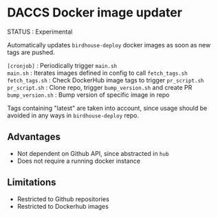 # DACCS Docker image updater


STATUS : Experimental


Automatically updates `birdhouse-deploy` docker images as soon as new tags are pushed.


`[cronjob]` : Periodically trigger `main.sh`
<br>
`main.sh` : Iterates images defined in config to call `fetch_tags.sh`
<br>
`fetch_tags.sh` : Check DockerHub image tags to trigger `pr_script.sh`
<br>
`pr_script.sh` : Clone repo, trigger `bump_version.sh` and create PR
<br>
`bump_version.sh` : Bump version of specific image in repo

Tags containing "latest" are taken into account, since usage should be avoided in any ways in `birdhouse-deploy` repo.

## Advantages

- Not dependent on Github API, since abstracted in `hub`
- Does not require a running docker instance


## Limitations

- Restricted to Github repositories
- Restricted to Dockerhub images
